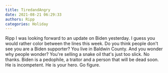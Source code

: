```yaml
---
title: TiredandAngry
date: 2021-08-21 06:29:33
authors: Ripp
categories: Holiday
---
```


 Ripp I was looking forward to an update on Biden yesterday.
I guess you would rather color between the lines this week.
Do you think people don't see you are a Biden supporter?
You live in Baldwin County. And you wonder why people wonder?
You're selling a snake oil that's just too slick. No thanks.
Biden is a pedophile, a traitor and a person that will be dead soon.
He is incompetent. He is your hero. Go figure.